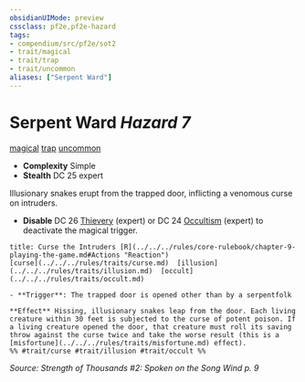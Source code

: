 ```yaml
---
obsidianUIMode: preview
cssclass: pf2e,pf2e-hazard
tags:
- compendium/src/pf2e/sot2
- trait/magical
- trait/trap
- trait/uncommon
aliases: ["Serpent Ward"]
---
```

# Serpent Ward *Hazard 7*  
[magical](../../../rules/traits/magical.md)  [trap](../../../rules/traits/trap.md)  [uncommon](../../../rules/traits/uncommon.md)  

- **Complexity** Simple
- **Stealth** DC 25 expert  

Illusionary snakes erupt from the trapped door, inflicting a venomous curse on intruders.

- **Disable** DC 26 [Thievery](../../skills.md#Thievery) (expert) or DC 24 [Occultism](../../skills.md#Occultism) (expert) to deactivate the magical trigger.  
     
```ad-embed-ability
title: Curse the Intruders [R](../../../rules/core-rulebook/chapter-9-playing-the-game.md#Actions "Reaction")
[curse](../../../rules/traits/curse.md)  [illusion](../../../rules/traits/illusion.md)  [occult](../../../rules/traits/occult.md)  

- **Trigger**: The trapped door is opened other than by a serpentfolk

**Effect** Hissing, illusionary snakes leap from the door. Each living creature within 30 feet is subjected to the curse of potent poison. If a living creature opened the door, that creature must roll its saving throw against the curse twice and take the worse result (this is a [misfortune](../../../rules/traits/misfortune.md) effect).  
%% #trait/curse #trait/illusion #trait/occult %%
```

*Source: Strength of Thousands #2: Spoken on the Song Wind p. 9*
